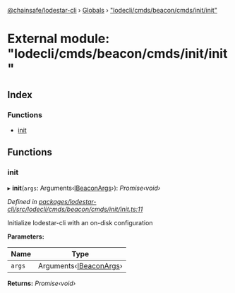 [@chainsafe/lodestar-cli](../README.md) › [Globals](../globals.md) › ["lodecli/cmds/beacon/cmds/init/init"](_lodecli_cmds_beacon_cmds_init_init_.md)

# External module: "lodecli/cmds/beacon/cmds/init/init"

## Index

### Functions

* [init](_lodecli_cmds_beacon_cmds_init_init_.md#init)

## Functions

###  init

▸ **init**(`args`: Arguments‹[IBeaconArgs](../interfaces/_lodecli_cmds_beacon_options_index_.ibeaconargs.md)›): *Promise‹void›*

*Defined in [packages/lodestar-cli/src/lodecli/cmds/beacon/cmds/init/init.ts:11](https://github.com/ChainSafe/lodestar/blob/d092a7def/packages/lodestar-cli/src/lodecli/cmds/beacon/cmds/init/init.ts#L11)*

Initialize lodestar-cli with an on-disk configuration

**Parameters:**

Name | Type |
------ | ------ |
`args` | Arguments‹[IBeaconArgs](../interfaces/_lodecli_cmds_beacon_options_index_.ibeaconargs.md)› |

**Returns:** *Promise‹void›*
